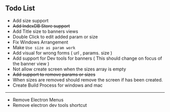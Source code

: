 ## Todo List

- Add size support
- ~~Add IndexDB Store support~~
- Add Title size to banners views
- Double Click to edit added param or size
- Fix Windows Arrangement
- Make `Use size as param work`
- Add visual for wrong forms ( url , params. size )
- Add support for Dev tools for banners ( This should change on focus of the banner view )
- Not allow create screen when the sizes array is empty
- ~~Add support to remove params or sizes~~
- When sizes are removed should remove the screen if has been created.
- Create Build Process for windows and mac

---------

- Remove Electron Menus
- Remove electron dev tools shortcut
